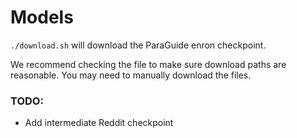 # Models


``./download.sh`` will download the ParaGuide enron checkpoint.

We recommend checking the file to make sure download paths are reasonable.
You may need to manually download the files.

### TODO:
- Add intermediate Reddit checkpoint
